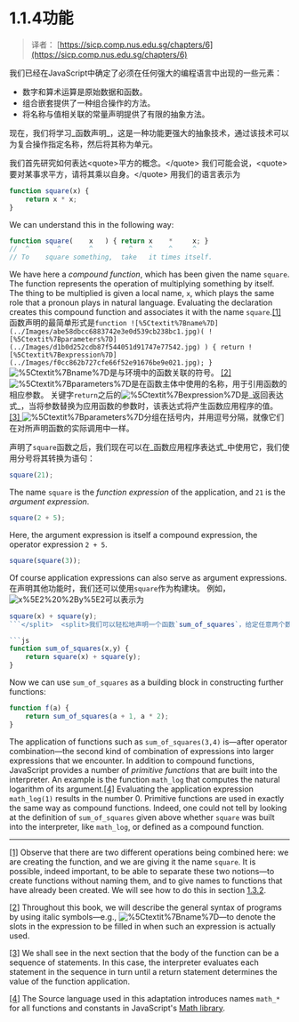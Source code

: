 # 1.1.4功能

> 译者： [https://sicp.comp.nus.edu.sg/chapters/6](https://sicp.comp.nus.edu.sg/chapters/6)

我们已经在JavaScript中确定了必须在任何强大的编程语言中出现的一些元素：

*   数字和算术运算是原始数据和函数。
*   组合嵌套提供了一种组合操作的方法。
*   将名称与值相关联的常量声明提供了有限的抽象方法。

 <split>现在，我们将学习_函数声明_，这是一种功能更强大的抽象技术，通过该技术可以为复合操作指定名称，然后将其称为单元。

我们首先研究如何表达&lt;quote&gt;平方的概念。&lt;/quote&gt; 我们可能会说，&lt;quote&gt;要对某事求平方，请将其乘以自身。&lt;/quote&gt; 用我们的语言表示为

```js
function square(x) {
    return x * x;
}
```

We can understand this in the following way:

```js
function square(    x   ) { return x    *     x; }
//  ^       ^       ^         ^    ^    ^     ^
// To    square something,  take   it times itself.
```

We have here a _compound function_, which has been given the name `square`. The function represents the operation of multiplying something by itself. The thing to be multiplied is given a local name, `x`, which plays the same role that a pronoun plays in natural language. Evaluating the declaration creates this compound function and associates it with the <nobr>name `square`.</nobr>[[1]](6#footnote-1)</split> <split>函数声明的最简单形式是`function ![%5Ctextit%7Bname%7D](../Images/abe58dbcc6883742e3e0d539cb238bc1.jpg)( ![%5Ctextit%7Bparameters%7D](../Images/d1b0d252cdb87f544051d91747e77542.jpg) ) { return ![%5Ctextit%7Bexpression%7D](../Images/f0cc862b727cfe66f52e91676be9e021.jpg); }` ![%5Ctextit%7Bname%7D](../Images/abe58dbcc6883742e3e0d539cb238bc1.jpg)是与环境中的函数关联的符号。 [ [2] ](6#footnote-2) ![%5Ctextit%7Bparameters%7D](../Images/d1b0d252cdb87f544051d91747e77542.jpg)是在函数主体中使用的名称，用于引用函数的相应参数。 关键字`return`之后的![%5Ctextit%7Bexpression%7D](../Images/f0cc862b727cfe66f52e91676be9e021.jpg)是_返回表达式_，当将参数替换为应用函数的参数时，该表达式将产生函数应用程序的值。 [ [3] ](6#footnote-3) ![%5Ctextit%7Bparameters%7D](../Images/d1b0d252cdb87f544051d91747e77542.jpg)分组在括号内，并用逗号分隔，就像它们在对所声明函数的实际调用中一样。

声明了`square`函数之后，我们现在可以在_函数应用程序表达式_中使用它，我们使用分号将其转换为语句：

```js
square(21);
```

The name `square` is the _function expression_ of the application, and `21` is the _argument expression_.

```js
square(2 + 5);
```

Here, the argument expression is itself a compound expression, the operator expression `2 + 5`.

```js
square(square(3));
```

Of course application expressions can also serve as argument expressions.</split> <split>在声明其他功能时，我们还可以使用`square`作为构建块。 例如，![x%5E2%20%2By%5E2](../Images/d4914298bf3c0fde073ab2a5652e6b4f.jpg)可以表示为

```js
square(x) + square(y);
```</split>  <split>我们可以轻松地声明一个函数`sum_of_squares`，给定任意两个数字作为参数，该函数将产生其平方和：

```js
function sum_of_squares(x,y) {
    return square(x) + square(y);
}
```

Now we can use `sum_of_squares` as a building block in constructing further functions:

```js
function f(a) {
    return sum_of_squares(a + 1, a * 2);
}
```

The application of functions such as `sum_of_squares(3,4)` is—after operator combination—the second kind of combination of expressions into larger expressions that we encounter. In addition to compound functions, JavaScript provides a number of _primitive functions_ that are built into the interpreter. An example is the function `math_log` that computes the natural logarithm of its argument.[[4]](6#footnote-4) Evaluating the application expression `math_log(1)` results in the number 0. Primitive functions are used in exactly the same way as compound functions. Indeed, one could not tell by looking at the definition of `sum_of_squares` given above whether `square` was built into the interpreter, like `math_log`, or defined as a compound function.</split>

* * *

[[1]](6#footnote-link-1) Observe that there are two different operations being combined here: we are creating the function, and we are giving it the name `square`. It is possible, indeed important, to be able to separate these two notions—to create functions without naming them, and to give names to functions that have already been created. We will see how to do this in section <ref name="sec:lambda">[1.3.2](20)</ref>.

[[2]](6#footnote-link-2) Throughout this book, we will describe the general syntax of programs by using italic symbols—e.g., ![%5Ctextit%7Bname%7D](../Images/abe58dbcc6883742e3e0d539cb238bc1.jpg)—to denote the <quote>slots</quote> in the expression to be filled in when such an expression is actually used.

[[3]](6#footnote-link-3) We shall see in the next section that the body of the function can be a sequence of statements. In this case, the interpreter evaluates each statement in the sequence in turn until a return statement determines the value of the function application.

[[4]](6#footnote-link-4) The Source language used in this adaptation introduces names `math_*` for all functions and constants in JavaScript's [Math library](https://www.ecma-international.org/ecma-262/9.0/index.html#sec-math-object).

